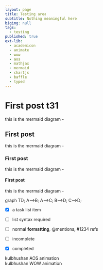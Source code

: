 ```yaml
---
layout: page
title: Testing area
subtitle: Nothing meaningful here
bigimg: null
tags:
  - testing
published: true
ext-lib:
  - academicon
  - animate
  - wow
  - aos
  - mathjax
  - mermaid
  - chartjs
  - baffle
  - typed
---
```



<div class="mobile-js-hide">
  <div class="row">
    <div class="col-sm-12">
      <h2> <span class="typedLine1" style="color:#890000"></span></h2> 
     </div>
  </div>
 </div>    


# First post t31

this is the mermaid diagram -

## First post

this is the mermaid diagram -

### First post

this is the mermaid diagram -

#### First post

this is the mermaid diagram -



<div class="mermaid">
graph TD;
    A-->B;
    A-->C;
    B-->D;
    C-->D;
</div>




- [x] a task list item
- [ ] list syntax required
- [ ] normal **formatting**, @mentions, #1234 refs
- [ ] incomplete
- [x] completed







<i class="ai ai-coursera ai-5x"></i>


<i style="color: Tomato;" class="fas fa-stroopwafel fa-3x"></i>

<div class="item" data-aos="fade-up"> kulbhushan AOS animation </div>



<div class="wow zoomIn" data-wow-duration="0.5s">
 kulbhushan WOW animation
</div>


<canvas id="bar-chart-horizontal" width="800" height="450"></canvas>
<script>
new Chart(document.getElementById("bar-chart-horizontal"), {
    type: 'horizontalBar',
    data: {
      labels: ["Africa", "Asia", "Europe", "Latin America", "North America"],
      datasets: [
        {
          label: "Population (millions)",
          backgroundColor: ["#3e95cd", "#8e5ea2","#3cba9f","#e8c3b9","#c45850"],
          data: [2478,5267,734,784,433]
        }
      ]
    },
    options: {
      legend: { display: false },
      title: {
        display: true,
        text: 'Predicted world population (millions) in 2050'
      }
     
    }
});
 
</script>


<script>
    var b = window.baffle('h4', 
     { characters: 'b6c7807bb10b5d867000',// ▓░█ ▒░▒▓░ ▒░░▓> ▒█▓ █░><▒ █▒█▓ ▓░/ ▓▓/█ █▓▒', 
      speed: 50 });
  b.start().once().reveal(500, 500);
</script>



<script>
var typed = new Typed( '.typedLine1', {
  strings: [" Nothing meaningful ^500 <span style='color:#32662a'>here</span>",
            " Nothing meaningful ^500 <span style='color:#32662a'>there</span>", 
            " Nothing meaningful ^500 <span style='color:#32662a'>anywhere</span>", 
            " It's a silly ^1000 <span style='color:#32662a'>World !!!</span>"],
  startDelay: 1000,
  typeSpeed: 65,
  backSpeed: 60,
  backDelay: 500,
  showCursor: true,
  smartBackspace: true, // this is a default
  loop: false,
  fadeOut: false,
  shuffle: false
});
</script>


<script>
var typed = new Typed( '', {
  strings: ["Technology.","Open Source.","Science."],
  startDelay: 1000,
  typeSpeed: 100,
  backSpeed: 0,
  backDelay: 1000,
  showCursor: true,
  smartBackspace: true, // this is a default
  loop: true,
  fadeOut: false,
  shuffle: false
});
</script>

